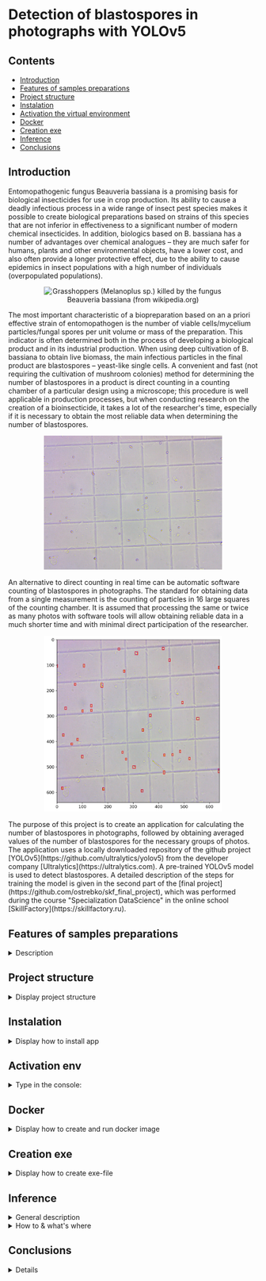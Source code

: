 # Detection of blastospores in photographs with YOLOv5

## Contents

* [Introduction](README.md#Introduction)
* [Features of samples preparations](README.md#Features-of-samples-preparations)
* [Project structure](README.md#Project-structure)
* [Instalation](README.md#Instalation)
* [Activation the virtual environment](README.md#Activation-env)
* [Docker](README.md#Docker)
* [Creation exe](README.md#Creation-exe)
* [Inference](README.md#Inference)
* [Conclusions](README.md#Conclusions)


## Introduction

<p>Entomopathogenic fungus Beauveria bassiana is a promising basis for biological insecticides for use in crop production. Its ability to cause a deadly infectious process in a wide range of insect pest species makes it possible to create biological preparations based on strains of this species that are not inferior in effectiveness to a significant number of modern chemical insecticides. In addition, biologics based on B. bassiana has a number of advantages over chemical analogues – they are much safer for humans, plants and other environmental objects, have a lower cost, and also often provide a longer protective effect, due to the ability to cause epidemics in insect populations with a high number of individuals (overpopulated populations).</p>  

<p align="center"> 
<img
  src="https://upload.wikimedia.org/wikipedia/commons/c/c3/Beauveria.jpg"
  alt="Grasshoppers (Melanoplus sp.) killed by the fungus Beauveria bassiana (from wikipedia.org)"
  title="Grasshoppers (Melanoplus sp.) killed by the fungus Beauveria bassiana (from wikipedia.org)"
  style="display: inline-block; max-width: 360px">
</p>

<p>The most important characteristic of a biopreparation based on an a priori effective strain of entomopathogen is the number of viable cells/mycelium particles/fungal spores per unit volume or mass of the preparation. This indicator is often determined both in the process of developing a biological product and in its industrial production. When using deep cultivation of B. bassiana to obtain live biomass, the main infectious particles in the final product are blastospores – yeast-like single cells. A convenient and fast (not requiring the cultivation of mushroom colonies) method for determining the number of blastospores in a product is direct counting in a counting chamber of a particular design using a microscope; this procedure is well applicable in production processes, but when conducting research on the creation of a bioinsecticide, it takes a lot of the researcher's time, especially if it is necessary to obtain the most reliable data when determining the number of blastospores.</p>

<p align="center"> 
<img
  src="image_folder\images_to_predict\ex_folder_1\1.jpg"
  alt="Blastospores in a photograph taken with a microscope"
  title="Blastospores in a photograph taken with a microscope"
  style="display: inline-block; max-width: 360px">
</p>

<p>An alternative to direct counting in real time can be automatic software counting of blastospores in photographs. The standard for obtaining data from a single measurement is the counting of particles in 16 large squares of the counting chamber. It is assumed that processing the same or twice as many photos with software tools will allow obtaining reliable data in a much shorter time and with minimal direct participation of the researcher.</p>

<p align="center"> 
<img
  src="image_folder\predicted_images\ex_folder_1\1.jpg"
  alt="The blastospores predicted in the photo by the AI model"
  title="The blastospores predicted in the photo by the AI model"
  style="display: inline-block; max-width: 360px">
</p>

<p>The purpose of this project is to create an application for calculating the number of blastospores in photographs, followed by obtaining averaged values of the number of blastospores for the necessary groups of photos. The application uses a locally downloaded repository of the github project [YOLOv5](https://github.com/ultralytics/yolov5) from the developer company [Ultralytics](https://ultralytics.com). A pre-trained YOLOv5 model is used to detect blastospores. A detailed description of the steps for training the model is given in the second part of the [final project](https://github.com/ostrebko/skf_final_project), which was performed during the course "Specialization DataScience" in the online school [SkillFactory](https://skillfactory.ru).</p>  


## Features of samples preparations
<details>

<summary>Description </summary> <br>

<p>This section does not relate to the project, but gives a general understanding of how the preparation of samples and the calculation of the number of blastospores for each sample is carried out.</p>  

1. Samples for calculations are taken from the bioreactor sampler using a special dispenser and then placed in a special test tube.  
2. Before counting, the sample is diluted in a penicillin solution and a fixed dilution coefficient.
3. The diluted sample is placed in the [Goryaev chamber](https://paulturner-mitchell.com/129033-chto-takoe-kamera-goryaeva-pravila-podscheta-formennyh-elementov-krovi.html)  
4. Goryaev's camera is installed on the microscope slide and the area needed for counting is adjusted. An example of the transition between areas can be seen in [this video](https://www.istockphoto.com/video/counting-blood-cells-in-the-goriaev-chamber-under-a-microscope-gm968062484-263998859).  
5. The number of blastospores is calculated for 10 different estimated areas of the Goryaev chamber, and then the average number is calculated.  
6. According to the calculated average value of the number of blastospores, the number of microorganisms in the calculated area is estimated, taking into account the dilution coefficient.  

</details>


## Project structure
<details>

<summary>Display project structure </summary> <br>

```Python
calc_blastos
├── config
│   └── data_config.json       ## congiguration file
├── image_folder
│   ├── images_to_predict      ## folder for images to detection (put folders with photos)
│   └── predicted_images       ## folder with detection results (photos, reports)
├── model
│   ├── weights_1476_150_ep.pt ## trained model 1
│   └── weights_1476_450_ep.pt ## trained model 2
├── utilits                    ## folder with custom functions and classes
│   ├──  __ init __.py
│   ├── calcs_boxes.py
│   ├── functions.py
│   ├── model_loader.py
│   └── read_config.py
├── yolov5                     ## folder with yolov5 app from ultralitics git 
├── Dockerfile
├── main.exe                   ## file to run project in windows (without python & docker)
├── main.py
├── README.md
└── requirements.txt
```
</details>

## Instalation
<details>

<summary> Display how to install app </summary> <br>

<p> This section provides a sequence of steps for installing and launching the application. <br>

```Python
# 1. Activate the virtual environment in which you plan to launch the application (we will use VsCode)

# 2. Clone repository
git clone https://github.com/ostrebko/calc_blastos.git

# 3. Go to the new directory:
cd calc_blastos

# 4. Install requirements:
pip install -r requirements.txt

# 5. Place folders with groups of photos in the 'image_folder\images_to_predict' folder. To name folders, use only Latin letters, numbers (digits) and "_" instead of spaces.

# 6. Create predicts of detection blastospores with main.py or create & run main.exe (in windows).
python main.py
```
</details>


## Activation env
<details>

<p> The description of how to activate the virtual environment was taken from <a href="https://kayumov.ru/536/">Ruslan Kayumov</a>.<br>

<summary> Type in the console: </summary> <br>

```Python
# Steps to activate the virtual environment in which you plan to launch the application in VsCode:
# 1. Run VS Code as an administrator, go to the project directory in PowerShell, execute the code below, the env folder containing the virtual environment files will appear
python -m venv env

# 2. To change the policy, in PowerShell type
Set-ExecutionPolicy -ExecutionPolicy RemoteSigned -Scope CurrentUser

# 3. Enter the environment folder (env), run the command
env\Scripts\activate.ps1

# 4. An environment marker (env) will appear at the beginning of the line in PowerShell, but VS Code may still not know anything about it. Press Ctrl+Shift + P, type Python: Select Interpreter
# Specify the desired path to python.exe in the env environment folder, this will be displayed at the bottom of the status bar. Now you can install modules only for a specific project.

# 5. If you need to exit, then execute deactivate in PowerShell, and return to global in the interpreter selection.
```
</details>



## Docker
<details>

<summary> Display how to create and run docker image  </summary> <br>

```Python
# 1. Create a new image (its size is approximately 5.2 Gb)
docker build -t calc_blastos .

# 2. Run image in container.
docker run --rm -v $PWD/image_folder/:/image_folder  --name calc_blastos calc_blastos

# 3. In the project directory '/image_folder/predicted_images' will appear 
# a new file 'results.csv'

# 4. The created container will be automatically deleted 
# after executing a sequence of commands from the Dockerfile.  
# Delete the container and image after usage
docker rmi calc_blastos
```
</details>



## Creation exe
<details>

<summary> Display how to create exe-file  </summary> <br>

<p>Creating executable .exe file to run the application may be necessary in some cases. For example, if Docker and/or Python are not installed on the computer, the user does not have the minimum skills to install and configure the necessary programs and libraries, or it is impossible to prepare the computer accordingly beforehand (when demonstrating the program on the Director's or Customer's computer).<br>
<p>To create executable .exe file we will use: <a href="www.pyinstaller.org">PyInstaller</a> and the convenient GUI add-in <a href="https://pypi.org/project/auto-py-to-exe/">auto-py-to-exe</a>.<br>

 <p>To create executable .exe file type in the console:

```Python
# 1. Go to the project application and аctivate the virtual environment
# (see section Introduction)

# 2. Install the PyInstaller package
pip install pyinstaller

# 3. Install the auto-py-to-exe package
pip install auto-py-to-exe

# 4. Run the auto-py-to-exe installed app
auto-py-to-exe 

# 5. In the auto-py-to-exe console window select the parameters: 
# 5.1 Script Location: Specify the full path to the file main.py
# 5.2 Onefile (--onedir / --onefile): onefile
# 5.3 Console Window (--console / --windowed) (to see the work of program): Console Based 
# 5.4 In Advanced --hidden-import add (set plus three times and add one name of the following libs to each line): 1. cv2  2. yaml  3. seaborn.
# 5.5 Settings (auto-py-to-exe Specific Options): Specify the full path to the directory of main.py
# 5.6 The other parameters leave unchanged.

# 6. You can only use the pyinstaller package without installing auto-pytoexe.
# To do this, after step 2 in the command line, 
# specifying the correct path to the project "C:/Full/Path/to/main.py ", run:
pyinstaller --noconfirm --onefile --console --hidden-import "cv2" --hidden-import "yaml" --hidden-import "seaborn"  "C:/Full/Path/to/main.py"
```
</details>


## Inference
<details>

<summary>General description </summary> <br>

<p>The term inference in this project means detecting blastospores in photographs using the YOLOv5 library and saving them with marked bounding boxes. For the purposes of the project is carried out:</p>  

- counting the number of blastospores in each photo;  
- generating reports for each group of photos (usually this number is 10, but it can be any other number);  
- formation of a single (general) report on all groups of photos.  

<p>The reports include data on the calculated number of blastospores for each photo, the recalculated (reduced) number of blastospores (see explanations below) and the averaged calculated values of blastospores for each group of photos.</p>

<p>The calculation of the number of blastospores "manually" is carried out inside the calculation grid of the Goryaev chamber, excluding neighboring areas, while the detection of blastospores using Yolov5 is carried out from a photograph, affecting the location of the area. To estimate the number of blastospores in the calculated area using a trained model, it was decided to use a decreasing coefficient equal to the ratio of the grid area to the photo area. This term became possible due to the constancy of the following indicators: 1. Relatively uniform distribution of blastospores in the photo; 2. Fixed magnification coefficient of the microscope during photographing; 3. Accurate and fixed dimensions of the Goryaev camera grid; 4. Using one (constant) resolution of photographs for training the model and for further inference.</p> 
 
<p>To solve the current problem, preliminary or additional allocation of the calculated area (the area inside the Goryaev camera grid) wasn't carried out in the photographs. Why this became possible and why a more conservative approach was chosen is described in more detail in the Conclusion section</p>

</details>

<details>
<summary>How to & what's where</summary> <br>

<p>To carry out an inference, each calculated group of photos must be placed in its own separate folder in *'image_folder/images_to_predict'*. To assign names to folders, you need to use only Latin letters, numbers (digits) and "_" instead of spaces.</p>

<p>In the *'model'* folder there are two already pre-trained YOLOv5 models. You can put another custom YOLOv5-trained models in the *'model'* folder, in this case the variable *'model_name'* in the configuration file *data_config.json* needs to be changed to the corresponding model name. A detailed description of YOLOv5 model training and information on data markup are given in Section 2 of the [final project]('https://github.com/ostrebko/skf_final_project/blob/main/part_2_model_training/1_Models_descriptions.md') from my study on course 'Specialization DataScience'.  

<p>To carry out an inference perform in the terminal:
```Python
python main.py
```
or create & run main.exe in windows (see section 'Create exe').</p>

<p>Photos with calculated bounding boxes and reports for each group of photos are saved in the folder *'image_folder/predicted_images'* in separate folders whose names correspond to folders from *'image_folder/images_to_predict'*. The final report for all groups of photos is created in a file *'image_folder/predicted_images/results.xlsx'*.</p>
</details>


## Conclusions
<details>
...
...
...
</details>
